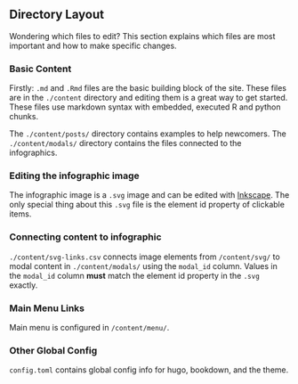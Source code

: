 
## Directory Layout
Wondering which files to edit?
This section explains which files are most important and how to make specific changes.

### Basic Content
Firstly: `.md` and `.Rmd` files are the basic building block of the site.
These files are in the `./content` directory and editing them is a great way to get started.
These files use markdown syntax with embedded, executed R and python chunks.

The `./content/posts/` directory contains examples to help newcomers.
The `./content/modals/` directory contains the files connected to the infographics.

### Editing the infographic image
The infographic image is a `.svg` image and can be edited with [Inkscape](https://inkscape.org/).
The only special thing about this `.svg` file is the element id property of clickable items.

### Connecting content to infographic
`./content/svg-links.csv` connects image elements from `/content/svg/` to modal content in `./content/modals/` using the `modal_id` column.
Values in the `modal_id` column **must** match the element id property in the `.svg` exactly.

### Main Menu Links
Main menu is configured in `/content/menu/`.

### Other Global Config
`config.toml` contains global config info for hugo, bookdown, and the theme.
